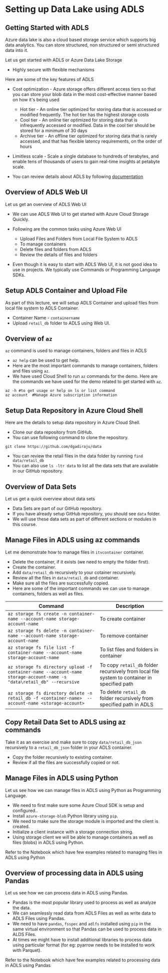# Setting up Data Lake using ADLS

## Getting Started with ADLS

Azure data lake is also a cloud based storage service which supports big data analytics. You can store structured, non structured or semi structured data into it.

Let us get started with ADLS or Azure Data Lake Storage

* Highly secure with flexible mechanisms

Here are some of the key features of ADLS

* Cost optimization -
Azure storage offers different access tiers so that you can store your blob data in the most cost-effective manner based on how it's being used

  * Hot tier - An online tier optimized for storing data that is accessed or modified frequently. The hot tier has the highest storage costs
  * Cool tier - An online tier optimized for storing data that is infrequently accessed or modified. Data in the cool tier should be stored for a minimum of 30 days
  * Archive tier - An offline tier optimized for storing data that is rarely accessed, and that has flexible latency requirements, on  the order of hours

* Limitless scale - Scale a single database to hundreds of terabytes, and enable tens of thousands of users to gain real-time insights at petabyte scale.
* You can review details about ADLS by following [documentation](https://azure.microsoft.com/en-in/products/storage/data-lake-storage/#overview)


## Overview of ADLS Web UI

Let us get an overview of ADLS Web UI

* We can use ADLS Web UI to get started with Azure Cloud Storage Quickly.

* Following are the common tasks using Azure Web UI

  * Upload Files and Folders from Local File System to ADLS
  * To manage containers 
  * Delete files and folders from ADLS
  * Review the details of files and folders

* Even though it is easy to start with ADLS Web UI, it is not good idea to use in projects. We typically use Commands or Programming Language SDKs.

## Setup ADLS Container and Upload File

As part of this lecture, we will setup ADLS Container and upload files from local file system to ADLS Container.

* Container Name - `containername`
* Upload `retail_db` folder to ADLS using Web UI.

## Overview of `az`

`az` command is used to manage containers, folders and files in ADLS

* `az help` can be used to get help.
* Here are the most important commands to manage containers, folders and files using `az`.
* We have used Cloud Shell to run `az` commands for the demo. Here are the commands we have used for the demo related to get started with `az`.

```
az -h #to get usage or help on ls or list command
az account  #Manage Azure subscription information

```

## Setup Data Repository in Azure Cloud Shell

Here are the details to setup data repository in Azure Cloud Shell.

* Clone our data repository from GitHub.
* You can use following command to clone the repository.

 ```
 git clone https://github.com/dgadiraju/data
 ```
* You can review the retail files in the data folder by running `find data/retail_db`
* You can also use `ls -ltr data` to list all the data sets that are available in our GitHub repository.

## Overview of Data Sets
Let us get a quick overview about data sets
* Data Sets are part of our GitHub repository.
* If you have already setup GitHub repository, you should see `data` folder.
* We will use these data sets as part of different sections or modules in this course.

## Manage Files in ADLS using az commands

Let me demonstrate how to manage files in `itvcontainer` container.
* Delete the container, if it exists (we need to empty the folder first).
* Create the container.
* Add `data/retail_db` recursively to your cotainer recursively.
* Review all the files in `data/retail_db` and container.
* Make sure all the files are successfully copied.
* Here are some of the important commands we can use to manage containers, folders as well as files.

|Command|Description|
|---|---|
|`az storage fs create -n container-name --account-name storage-account-name`|To create container|
|`az storage fs delete -n container-name --account-name storage-account-name`|To remove container|
|`az storage fs file list -f container-name --account-name storage-account-name`|To list files and folders in container|
|`az storage fs directory upload -f container-name --account-name storage-account-name -s "data\retail_db" --recursive`|To copy `retail_db` folder recursively from local file system to container in specified path|
|`az storage fs directory delete -n retail_db -f <container-name>  --account-name <storage-account>`|To delete `retail_db` folder recursively from specified path in ADLS|

## Copy Retail Data Set to ADLS using az commands

Take it as an exercise and make sure to copy `data/retail_db_json` recursively to a `retail_db_json` folder in your ADLS container.

* Copy the folder recursively to existing container.
* Review if all the files are successfully copied or not.


## Manage Files in ADLS using Python

Let us see how we can manage files in ADLS using Python as Programming Language.

* We need to first make sure some Azure Cloud SDK is setup and configured..
* Install `azure-storage-blob` Python library using `pip`.
* We need to make sure the storage module is imported and the client is created.
* Initialize a client instance with a storage connection string.
* Using storage client we will be able to manage containers as well as files (blobs) in ADLS using Python.


Refer to the Notebook which have few examples related to managing files in ADLS using Python

## Overview of processing data in ADLS using Pandas

Let us see how we can process data in ADLS using Pandas.
* Pandas is the most popular library used to process as well as analyze the data.
* We can seamlessly read data from ADLS Files as well as write data to ADLS Files using Pandas.
* We need to have `pandas`, `fsspec` and `adlfs` installed using `pip` in the same virtual environment so that Pandas can be used to process data in ALDS Files.
* At times we might have to install additional libraries to process data using particular format (for eg: pyarrow needs to be installed to work with Parquet).

Refer to the Notebook which have few examples related to processing data in ADLS using Pandas





